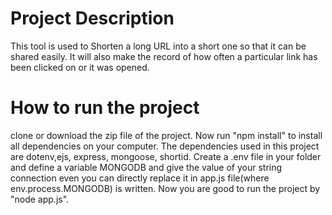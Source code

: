 # Project Description

This tool is used to Shorten a long URL into a short one so that it can be shared easily.
It will also make the record of how often a particular link has been clicked on or it was opened.

# How to run the project
clone or download the zip file of the project.
Now run "npm install" to install all dependencies on your computer.
The dependencies used in this project are dotenv,ejs, express, mongoose, shortid.
Create a .env file in your folder and define a variable MONGODB and give the value of your string connection even you can directly replace it in app.js file(where env.process.MONGODB) is written.
Now you are good to run the project by "node app.js".
